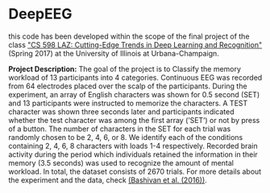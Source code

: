 # DeepEEG

this code has been developed within the scope of the final project of the class ["CS 598 LAZ: Cutting-Edge Trends in Deep Learning and Recognition"](http://slazebni.cs.illinois.edu/spring17/) (Spring 2017) at the University of Illinois at Urbana-Champaign.

**Project Description:** 
The goal of the project is to Classify the memory workload of 13 participants into 4 categories. 
Continuous EEG was recorded from 64 electrodes placed over the scalp of the participants. During the experiment, an array of English characters was shown for 0.5 second (SET) and 13 participants were instructed to memorize the characters. A TEST character was shown three seconds later and participants indicated whether the test character was among the first array (’SET’) or not by press of a button. The number of characters in the SET for each trial was randomly chosen to be 2, 4, 6, or 8. We identify each of the conditions containing 2, 4, 6, 8 characters with loads 1-4 respectively. Recorded brain activity during the period which individuals retained the information in their memory (3.5 seconds) was used to recognize the amount of mental workload. In total, the dataset consists of 2670 trials. For more details about the experiment and the data, check [(Bashivan et al. (2016))](https://arxiv.org/abs/1511.06448).


